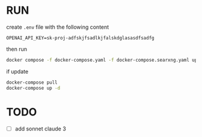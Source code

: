 # RUN

create `.env` file with the following content

```
OPENAI_API_KEY=sk-proj-adfskjfsadlkjfalskdglasasdfsadfg
```

then run

```bash
docker compose -f docker-compose.yaml -f docker-compose.searxng.yaml up -d
```

if update

```bash
docker-compose pull
docker-compose up -d
```

# TODO

- [ ] add sonnet claude 3
